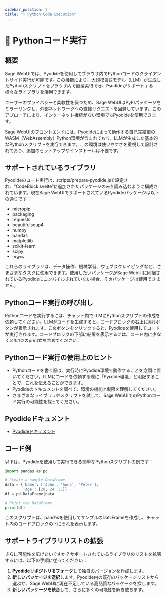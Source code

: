 ```yaml
---
sidebar_position: 2
title: "🐍 Python Code Execution"
---
```


# 🐍 Pythonコード実行

## 概要

Sage WebUIでは、Pyodideを使用してブラウザ内でPythonコードのクライアントサイド実行が可能です。この機能により、大規模言語モデル（LLM）が生成したPythonスクリプトをブラウザ内で直接実行でき、Pyodideがサポートする様々なライブラリを活用できます。

ユーザーのプライバシーと柔軟性を保つため、Sage WebUIはPyPIパッケージをミラーリングし、外部ネットワークへの直接リクエストを回避しています。このアプローチにより、インターネット接続がない環境でもPyodideを使用できます。

Sage WebUIのフロントエンドには、Pyodideによって動作する自己完結型のWASM（WebAssembly）Python環境が含まれており、LLMが生成した基本的なPythonスクリプトを実行できます。この環境は使いやすさを重視して設計されており、追加のセットアップやインストールは不要です。

## サポートされているライブラリ

Pyodideのコード実行は、scripts/prepare-pyodide.jsで設定され、"CodeBlock.svelte"に追加されたパッケージのみを読み込むように構成されています。現在Sage WebUIでサポートされているPyodideパッケージは以下の通りです：

* micropip
* packaging
* requests
* beautifulsoup4
* numpy
* pandas
* matplotlib
* scikit-learn
* scipy
* regex

これらのライブラリは、データ操作、機械学習、ウェブスクレイピングなど、さまざまなタスクに使用できます。使用したいパッケージがSage WebUIに同梱されているPyodideにコンパイルされていない場合、そのパッケージは使用できません。

## Pythonコード実行の呼び出し

Pythonコードを実行するには、チャット内でLLMにPythonスクリプトの作成を依頼してください。LLMがコードを生成すると、コードブロックの右上に`実行`ボタンが表示されます。このボタンをクリックすると、Pyodideを使用してコードが実行されます。コードブロックの下部に結果を表示するには、コード内に少なくとも1つのprint文を含めてください。

## Pythonコード実行の使用上のヒント

* Pythonコードを書く際は、実行時にPyodide環境で動作することを念頭に置いてください。LLMにコードを依頼する際に「Pyodide環境」と明記することで、これを伝えることができます。
* Pyodideのドキュメントを調べて、環境の機能と制限を理解してください。
* さまざまなライブラリやスクリプトを試して、Sage WebUIでのPythonコード実行の可能性を探ってください。

## Pyodideドキュメント

* [Pyodideドキュメント](https://pyodide.org/en/stable/)

## コード例

以下は、Pyodideを使用して実行できる簡単なPythonスクリプトの例です：

```python
import pandas as pd

# Create a sample DataFrame
data = {'Name': ['John', 'Anna', 'Peter'], 
        'Age': [28, 24, 35]}
df = pd.DataFrame(data)

# Print the DataFrame
print(df)
```

このスクリプトは、pandasを使用してサンプルのDataFrameを作成し、チャット内のコードブロックの下にそれを表示します。

## サポートライブラリリストの拡張

さらに可能性を広げたいですか？サポートされているライブラリのリストを拡張するには、以下の手順に従ってください：

1. **Pyodideリポジトリをフォーク**して独自のバージョンを作成します。
2. **新しいパッケージを選択**します。Pyodide内の既存のパッケージリストから選ぶか、Sage WebUIに現在不足している高品質なパッケージを探します。
3. **新しいパッケージを統合**して、さらに多くの可能性を解き放ちます。